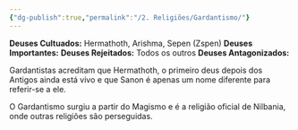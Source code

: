 ```yaml
---
{"dg-publish":true,"permalink":"/2. Religiões/Gardantismo/"}
---
```


 __Deuses Cultuados:__ Hermathoth, Arishma, Sepen (Zspen)
 __Deuses Importantes:__ 
 __Deuses Rejeitados:__ Todos os outros
 __Deuses Antagonizados:__ 

Gardantistas acreditam que Hermathoth, o primeiro deus depois dos Antigos ainda está vivo e que Sanon é apenas um nome diferente para referir-se a ele. 

O Gardantismo surgiu a partir do Magismo e é a religião oficial de Nilbania, onde outras religiões são perseguidas. 